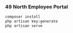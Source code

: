 ### 49 North Employee Portal

```bash
composer install
php artisan key:generate
php artisan serve
```
